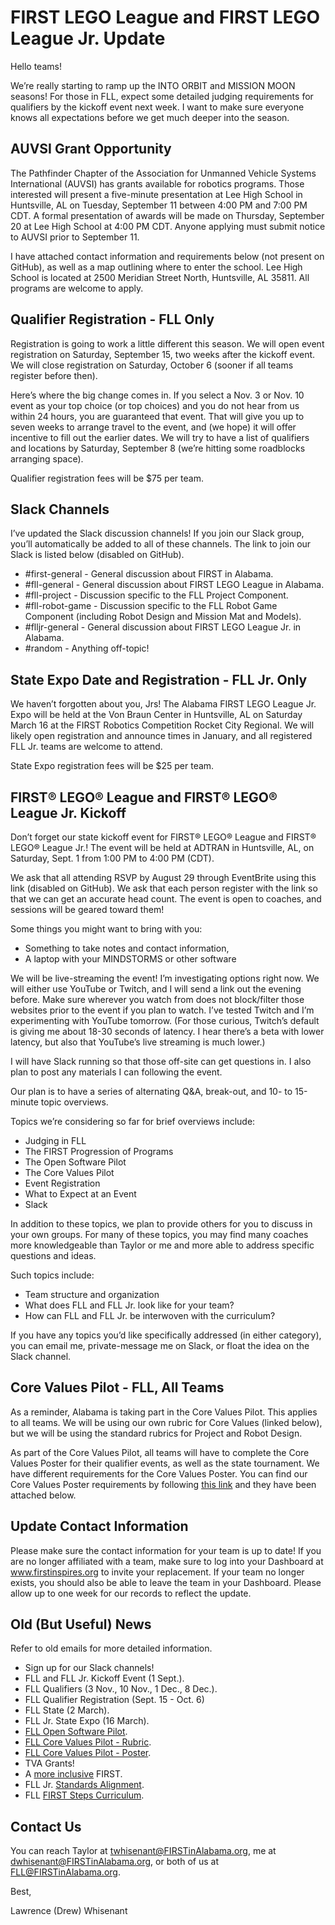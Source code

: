# FIRST LEGO League and FIRST LEGO League Jr. Update

Hello teams!

We’re really starting to ramp up the INTO ORBIT and MISSION MOON seasons! 
For those in FLL, expect some detailed judging requirements for qualifiers by the kickoff event next week. 
I want to make sure everyone knows all expectations before we get much deeper into the season.

## AUVSI Grant Opportunity
The Pathfinder Chapter of the Association for Unmanned Vehicle	Systems International (AUVSI) has grants available for robotics programs. 
Those interested will present a five-minute presentation at Lee High School in Huntsville, AL on Tuesday, September 11 between 4:00 PM and 7:00 PM CDT. 
A formal presentation of awards will be made on Thursday, September 20 at Lee High School at 4:00 PM CDT. 
Anyone applying must submit notice to AUVSI prior to September 11. 

I have attached contact information and requirements below (not present on GitHub), as well as a map outlining where to enter the school. 
Lee High School is located at 2500 Meridian Street North, Huntsville, AL 35811. 
All programs are welcome to apply.

## Qualifier Registration - FLL Only
Registration is going to work a little different this season. 
We will open event registration on Saturday, September 15, two weeks after the kickoff event. 
We will close registration on Saturday, October 6 (sooner if all teams register before then).

Here’s where the big change comes in. 
If you select a Nov. 3 or Nov. 10 event as your top choice (or top choices) and you do not hear from us within 24 hours, you are guaranteed that event. 
That will give you up to seven weeks to arrange travel to the event, and (we hope) it will offer incentive to fill out the earlier dates. 
We will try to have a list of qualifiers and locations by Saturday, September 8 (we’re hitting some roadblocks arranging space).

Qualifier registration fees will be $75 per team.

## Slack Channels
I’ve updated the Slack discussion channels! If you join our Slack group, you’ll automatically be added to all of these channels. 
The link to join our Slack is listed below (disabled on GitHub).
* #first-general - General discussion about FIRST in Alabama.
* #fll-general - General discussion about FIRST LEGO League in Alabama.
* #fll-project - Discussion specific to the FLL Project Component.
* #fll-robot-game - Discussion specific to the FLL Robot Game Component (including Robot Design and Mission Mat and Models).
* #flljr-general - General discussion about FIRST LEGO League Jr. in Alabama.
* #random - Anything off-topic!

## State Expo Date and Registration - FLL Jr. Only
We haven’t forgotten about you, Jrs! 
The Alabama FIRST LEGO League Jr. Expo will be held at the Von Braun Center in Huntsville, AL on Saturday March 16 at the FIRST Robotics Competition Rocket City Regional. 
We will likely open registration and announce times in January, and all registered FLL Jr. teams are welcome to attend. 

State Expo registration fees will be $25 per team.

## FIRST® LEGO® League and FIRST® LEGO® League Jr. Kickoff
Don’t forget our state kickoff event for FIRST® LEGO® League and FIRST® LEGO® League Jr.! 
The event will be held at ADTRAN in Huntsville, AL, on Saturday, Sept. 1 from 1:00 PM to 4:00 PM (CDT).

We ask that all attending RSVP by August 29 through EventBrite using this link (disabled on GitHub). 
We ask that each person register with the link so that we can get an accurate head count. 
The event is open to coaches, and sessions will be geared toward them!

Some things you might want to bring with you:
* Something to take notes and contact information,
* A laptop with your MINDSTORMS or other software

We will be live-streaming the event! 
I’m investigating options right now. 
We will either use YouTube or Twitch, and I will send a link out the evening before. 
Make sure wherever you watch from does not block/filter those websites prior to the event if you plan to watch. 
I’ve tested Twitch and I’m experimenting with YouTube tomorrow. 
(For those curious, Twitch’s default is giving me about 18-30 seconds of latency. 
I hear there’s a beta with lower latency, but also that YouTube’s live streaming is much lower.)

I will have Slack running so that those off-site can get questions in. 
I also plan to post any materials I can following the event.

Our plan is to have a series of alternating Q&A, break-out, and 10- to 15-minute topic overviews. 

Topics we’re considering so far for brief overviews include:
* Judging in FLL
* The FIRST Progression of Programs
* The Open Software Pilot
* The Core Values Pilot
* Event Registration
* What to Expect at an Event
* Slack

In addition to these topics, we plan to provide others for you to discuss in your own groups. 
For many of these topics, you may find many coaches more knowledgeable than Taylor or me and more able to address specific questions and ideas. 

Such topics include:
* Team structure and organization
* What does FLL and FLL Jr. look like for your team?
* How can FLL and FLL Jr. be interwoven with the curriculum?

If you have any topics you’d like specifically addressed (in either category), you can email me, private-message me on Slack, or float the idea on the Slack channel. 

## Core Values Pilot - FLL, All Teams
As a reminder, Alabama is taking part in the Core Values Pilot. 
This applies to all teams. 
We will be using our own rubric for Core Values (linked below), but we will be using the standard rubrics for Project and Robot Design.

As part of the Core Values Pilot, all teams will have to complete the Core Values Poster for their qualifier events, as well as the state tournament. 
We have different requirements for the Core Values Poster. 
You can find our Core Values Poster requirements by following [this link](https://github.com/drewwhis/alabama-first-lego-league/blob/main/2018_2019/judging/core-values/core-values-poster-2018-pilot.pdf) and they have been attached below.

## Update Contact Information
Please make sure the contact information for your team is up to date! 
If you are no longer affiliated with a team, make sure to log into your Dashboard at www.firstinspires.org to invite your replacement. 
If your team no longer exists, you should also be able to leave the team in your Dashboard. 
Please allow up to one week for our records to reflect the update.

## Old (But Useful) News
Refer to old emails for more detailed information.
* Sign up for our Slack channels!
* FLL and FLL Jr. Kickoff Event (1 Sept.).
* FLL Qualifiers (3 Nov., 10 Nov., 1 Dec., 8 Dec.).
* FLL Qualifier Registration (Sept. 15 - Oct. 6)
* FLL State (2 March).
* FLL Jr. State Expo (16 March).
* [FLL Open Software Pilot](https://github.com/drewwhis/alabama-first-lego-league/blob/main/2018_2019/judging/robot-design/open-software-platform-pilot-robot-game-updates.pdf).
* [FLL Core Values Pilot - Rubric](https://github.com/drewwhis/alabama-first-lego-league/blob/main/2018_2019/judging/core-values/core-values-rubric-2018-pilot.pdf).
* [FLL Core Values Pilot - Poster](https://github.com/drewwhis/alabama-first-lego-league/blob/main/2018_2019/judging/core-values/core-values-poster-2018-pilot.pdf).
* TVA Grants!
* A [more inclusive](https://www.firstinspires.org/about/diversityinclusion?utm_source=partner-blast&utm_medium=flljr&utm_campaign=edi-training-019) FIRST.
* FLL Jr. [Standards Alignment](https://www.firstinspires.org/resource-library/flljr/standard-alignment-map).
* FLL [FIRST Steps Curriculum](http://info.firstinspires.org/fll-first-steps-request).

## Contact Us
You can reach Taylor at twhisenant@FIRSTinAlabama.org, me at dwhisenant@FIRSTinAlabama.org, or both of us at FLL@FIRSTinAlabama.org.

Best,

Lawrence (Drew) Whisenant
